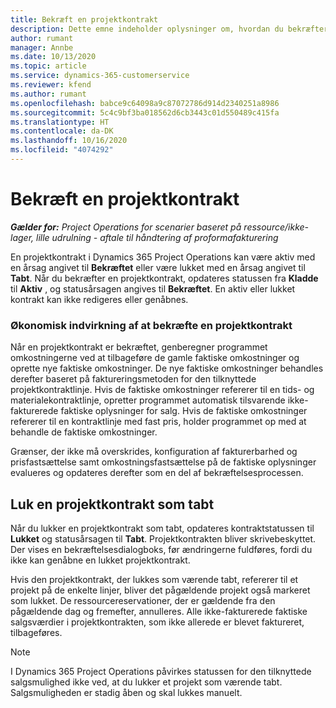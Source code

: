 ```yaml
---
title: Bekræft en projektkontrakt
description: Dette emne indeholder oplysninger om, hvordan du bekræfter en kontrakt i Project Operations.
author: rumant
manager: Annbe
ms.date: 10/13/2020
ms.topic: article
ms.service: dynamics-365-customerservice
ms.reviewer: kfend
ms.author: rumant
ms.openlocfilehash: babce9c64098a9c87072786d914d2340251a8986
ms.sourcegitcommit: 5c4c9bf3ba018562d6cb3443c01d550489c415fa
ms.translationtype: HT
ms.contentlocale: da-DK
ms.lasthandoff: 10/16/2020
ms.locfileid: "4074292"
---
```

# <a name="confirm-a-project-contract"></a>Bekræft en projektkontrakt

_**Gælder for:** Project Operations for scenarier baseret på ressource/ikke-lager, lille udrulning - aftale til håndtering af proformafakturering_

En projektkontrakt i Dynamics 365 Project Operations kan være aktiv med en årsag angivet til **Bekræftet** eller være lukket med en årsag angivet til **Tabt**. Når du bekræfter en projektkontrakt, opdateres statussen fra **Kladde** til **Aktiv** , og statusårsagen angives til **Bekræftet**. En aktiv eller lukket kontrakt kan ikke redigeres eller genåbnes. 

### <a name="financial-impact-of-confirming-a-project-contract"></a>Økonomisk indvirkning af at bekræfte en projektkontrakt

Når en projektkontrakt er bekræftet, genberegner programmet omkostningerne ved at tilbageføre de gamle faktiske omkostninger og oprette nye faktiske omkostninger. De nye faktiske omkostninger behandles derefter baseret på faktureringsmetoden for den tilknyttede projektkontraktlinje. Hvis de faktiske omkostninger refererer til en tids- og materialekontraktlinje, opretter programmet automatisk tilsvarende ikke-fakturerede faktiske oplysninger for salg. Hvis de faktiske omkostninger refererer til en kontraktlinje med fast pris, holder programmet op med at behandle de faktiske omkostninger.

Grænser, der ikke må overskrides, konfiguration af fakturerbarhed og prisfastsættelse samt omkostningsfastsættelse på de faktiske oplysninger evalueres og opdateres derefter som en del af bekræftelsesprocessen.

## <a name="close-a-project-contract-as-lost"></a>Luk en projektkontrakt som tabt

Når du lukker en projektkontrakt som tabt, opdateres kontraktstatussen til **Lukket** og statusårsagen til **Tabt**. Projektkontrakten bliver skrivebeskyttet. Der vises en bekræftelsesdialogboks, før ændringerne fuldføres, fordi du ikke kan genåbne en lukket projektkontrakt.

Hvis den projektkontrakt, der lukkes som værende tabt, refererer til et projekt på de enkelte linjer, bliver det pågældende projekt også markeret som lukket. De ressourcereservationer, der er gældende fra den pågældende dag og fremefter, annulleres. Alle ikke-fakturerede faktiske salgsværdier i projektkontrakten, som ikke allerede er blevet faktureret, tilbageføres.

> [!NOTE]
> I Dynamics 365 Project Operations påvirkes statussen for den tilknyttede salgsmulighed ikke ved, at du lukker et projekt som værende tabt. Salgsmuligheden er stadig åben og skal lukkes manuelt.
